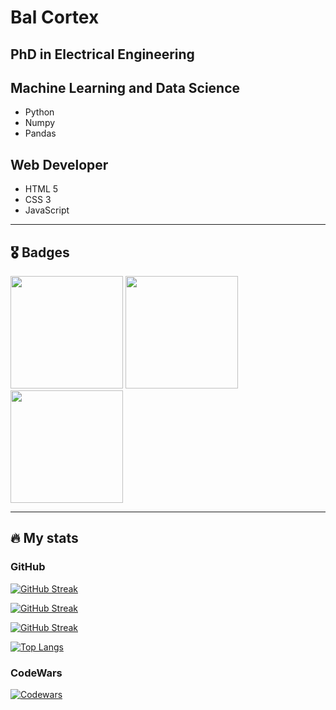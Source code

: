 # Bal Cortex

## PhD in Electrical Engineering 

## Machine Learning and Data Science

* Python
* Numpy
* Pandas

## Web Developer

* HTML 5
* CSS 3
* JavaScript

---

## 🎖️ Badges

<a href='https://www.credly.com/badges/bf3437ed-8755-42a4-8d4d-944e41ac151d/public_url'><img src='https://images.credly.com/images/d41de2b7-cbc2-47ec-bcf1-ebecbe83872f/GCC_badge_DA_1000x1000.png' width=180 /></a>
<a href='https://www.credly.com/badges/bf3437ed-8755-42a4-8d4d-944e41ac151d/public_url'><img src='https://images.credly.com/images/9267a387-1a51-4ebe-8c05-976a5ec4c3d0/image.png' width=180 /></a>
<a href='https://www.credly.com/badges/40e504c8-b856-4fcf-8f40-0afa93d13157/public_url'><img src='https://images.credly.com/images/dfcd0d51-de72-4e1c-8f8c-11dad7711124/image.png' width=180 /> </a>

---
## 🔥 My stats

### GitHub

[![GitHub Streak](https://streak-stats.demolab.com?user=balcortex&mode=weekly&hide_current_streak=true&hide_longest_streak=true&theme=dark&background=000000)](https://git.io/streak-stats)

[![GitHub Streak](http://github-readme-streak-stats.herokuapp.com?user=balcortex&theme=dark&background=000000&hide_total_contributions=true)](https://git.io/streak-stats)

[![GitHub Streak](http://github-readme-streak-stats.herokuapp.com?user=balcortex&theme=dark&background=000000&mode=weekly&hide_total_contributions=true)](https://git.io/streak-stats)

[![Top Langs](https://github-readme-stats.vercel.app/api/top-langs/?username=balcortex&layout=compact&theme=vision-friendly-dark&hide=jupyter%20notebook&card_width=498)](https://github.com/anuraghazra/github-readme-stats)

### CodeWars

[![Codewars](https://github.r2v.ch/codewars?user=balcortex&top_languages=true&hide_clan=true&theme=dark&stroke=white)](https://github.com/DiniFarb/codewars_readme_stats)


